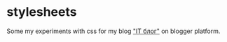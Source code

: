 # stylesheets
Some my experiments with css for my blog <a href="ukr-technologies.blogspot.com">"ІТ блог"</a> on blogger platform.
